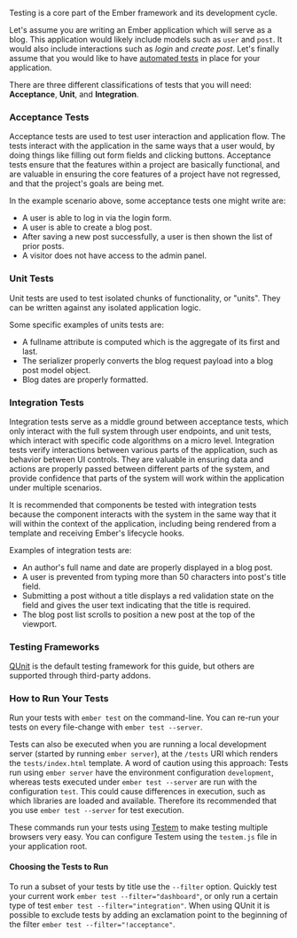 Testing is a core part of the Ember framework and its development cycle.

Let's assume you are writing an Ember application which will serve as a blog.
This application would likely include models such as `user` and `post`. It would
also include interactions such as _login_ and _create post_. Let's finally
assume that you would like to have [automated tests] in place for your application.

There are three different classifications of tests that you will need:
**Acceptance**, **Unit**, and **Integration**.

### Acceptance Tests

Acceptance tests are used to test user interaction and application flow.  The tests interact
with the application in the same ways that a user would, by doing things like filling out
form fields and clicking buttons.  Acceptance tests ensure that the features within
a project are basically functional, and are valuable in ensuring the core features of a
project have not regressed, and that the project's goals are being met.

In the example scenario above, some acceptance tests one might write are:

* A user is able to log in via the login form.
* A user is able to create a blog post.
* After saving a new post successfully, a user is then shown the list of prior posts.
* A visitor does not have access to the admin panel.

### Unit Tests

Unit tests are used to test isolated chunks of functionality, or "units".
They can be written against any isolated application logic.

Some specific examples of units tests are:

* A fullname attribute is computed which is the aggregate of its first and last.
* The serializer properly converts the blog request payload into a blog post model object.
* Blog dates are properly formatted.

### Integration Tests

Integration tests serve as a middle ground between acceptance tests, which only interact
with the full system through user endpoints, and unit tests, which interact with specific
code algorithms on a micro level. Integration tests verify interactions between various
parts of the application, such as behavior between UI controls.  They are valuable
in ensuring data and actions are properly passed between different parts of the system, and
provide confidence that parts of the system will work within the application under multiple
scenarios.

It is recommended that components be tested with integration tests because the component
interacts with the system in the same way that it will within the context of the application,
including being rendered from a template and receiving Ember's lifecycle hooks.

Examples of integration tests are:

* An author's full name and date are properly displayed in a blog post.
* A user is prevented from typing more than 50 characters into post's title field.
* Submitting a post without a title displays a red validation state on the field and gives the user text indicating that the title is required.
* The blog post list scrolls to position a new post at the top of the viewport.

### Testing Frameworks

[QUnit] is the default testing framework for this guide, but others are supported through third-party addons.

### How to Run Your Tests

Run your tests with `ember test` on the command-line. You can re-run your tests on every file-change with `ember test --server`.

Tests can also be executed when you are running a local development server (started by running `ember server`), at the `/tests` URI which renders the `tests/index.html` template.
A word of caution using this approach:
Tests run using `ember server` have the environment configuration `development`, whereas tests executed under `ember test --server` are run with the configuration `test`.  This could cause differences in execution, such as which libraries are loaded and available.  Therefore its recommended that you use `ember test --server` for test execution.

These commands run your tests using [Testem] to make testing multiple browsers very easy. You can configure Testem using the `testem.js` file in your application root.

#### Choosing the Tests to Run

To run a subset of your tests by title use the `--filter` option.  Quickly test your current work `ember test --filter="dashboard"`, or only run a certain type of test `ember test --filter="integration"`.
When using QUnit it is possible to exclude tests by adding an exclamation point to the beginning of the filter `ember test --filter="!acceptance"`.

[automated tests]: http://en.wikipedia.org/wiki/Test_automation
[QUnit]: http://qunitjs.com/
[Testem]: https://github.com/airportyh/testem
